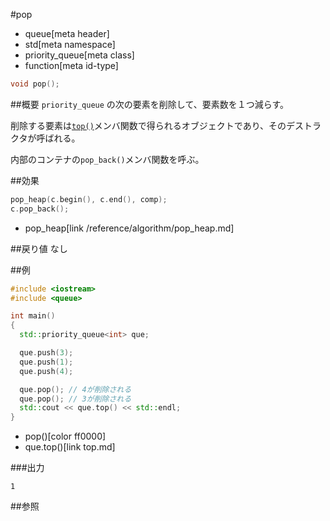 #pop
* queue[meta header]
* std[meta namespace]
* priority_queue[meta class]
* function[meta id-type]

```cpp
void pop();
```

##概要
`priority_queue` の次の要素を削除して、要素数を１つ減らす。

削除する要素は[`top()`](top.md)メンバ関数で得られるオブジェクトであり、そのデストラクタが呼ばれる。

内部のコンテナの`pop_back()`メンバ関数を呼ぶ。


##効果
```cpp
pop_heap(c.begin(), c.end(), comp);
c.pop_back();
```
* pop_heap[link /reference/algorithm/pop_heap.md]


##戻り値
なし


##例
```cpp
#include <iostream>
#include <queue>

int main()
{
  std::priority_queue<int> que;

  que.push(3);
  que.push(1);
  que.push(4);

  que.pop(); // 4が削除される
  que.pop(); // 3が削除される
  std::cout << que.top() << std::endl;
}
```
* pop()[color ff0000]
* que.top()[link top.md]

###出力
```
1
```

##参照


